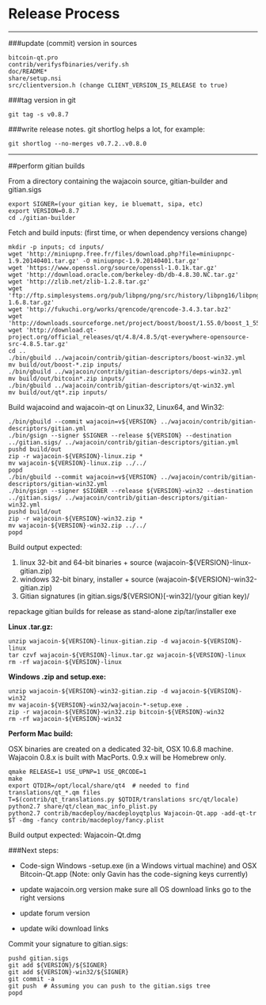 Release Process
====================

* * *

###update (commit) version in sources


	bitcoin-qt.pro
	contrib/verifysfbinaries/verify.sh
	doc/README*
	share/setup.nsi
	src/clientversion.h (change CLIENT_VERSION_IS_RELEASE to true)

###tag version in git

	git tag -s v0.8.7

###write release notes. git shortlog helps a lot, for example:

	git shortlog --no-merges v0.7.2..v0.8.0

* * *

##perform gitian builds

 From a directory containing the wajacoin source, gitian-builder and gitian.sigs
  
	export SIGNER=(your gitian key, ie bluematt, sipa, etc)
	export VERSION=0.8.7
	cd ./gitian-builder

 Fetch and build inputs: (first time, or when dependency versions change)

	mkdir -p inputs; cd inputs/
	wget 'http://miniupnp.free.fr/files/download.php?file=miniupnpc-1.9.20140401.tar.gz' -O miniupnpc-1.9.20140401.tar.gz'
	wget 'https://www.openssl.org/source/openssl-1.0.1k.tar.gz'
	wget 'http://download.oracle.com/berkeley-db/db-4.8.30.NC.tar.gz'
	wget 'http://zlib.net/zlib-1.2.8.tar.gz'
	wget 'ftp://ftp.simplesystems.org/pub/libpng/png/src/history/libpng16/libpng-1.6.8.tar.gz'
	wget 'http://fukuchi.org/works/qrencode/qrencode-3.4.3.tar.bz2'
	wget 'http://downloads.sourceforge.net/project/boost/boost/1.55.0/boost_1_55_0.tar.bz2'
	wget 'http://download.qt-project.org/official_releases/qt/4.8/4.8.5/qt-everywhere-opensource-src-4.8.5.tar.gz'
	cd ..
	./bin/gbuild ../wajacoin/contrib/gitian-descriptors/boost-win32.yml
	mv build/out/boost-*.zip inputs/
	./bin/gbuild ../wajacoin/contrib/gitian-descriptors/deps-win32.yml
	mv build/out/bitcoin*.zip inputs/
	./bin/gbuild ../wajacoin/contrib/gitian-descriptors/qt-win32.yml
	mv build/out/qt*.zip inputs/

 Build wajacoind and wajacoin-qt on Linux32, Linux64, and Win32:
  
	./bin/gbuild --commit wajacoin=v${VERSION} ../wajacoin/contrib/gitian-descriptors/gitian.yml
	./bin/gsign --signer $SIGNER --release ${VERSION} --destination ../gitian.sigs/ ../wajacoin/contrib/gitian-descriptors/gitian.yml
	pushd build/out
	zip -r wajacoin-${VERSION}-linux.zip *
	mv wajacoin-${VERSION}-linux.zip ../../
	popd
	./bin/gbuild --commit wajacoin=v${VERSION} ../wajacoin/contrib/gitian-descriptors/gitian-win32.yml
	./bin/gsign --signer $SIGNER --release ${VERSION}-win32 --destination ../gitian.sigs/ ../wajacoin/contrib/gitian-descriptors/gitian-win32.yml
	pushd build/out
	zip -r wajacoin-${VERSION}-win32.zip *
	mv wajacoin-${VERSION}-win32.zip ../../
	popd

  Build output expected:

  1. linux 32-bit and 64-bit binaries + source (wajacoin-${VERSION}-linux-gitian.zip)
  2. windows 32-bit binary, installer + source (wajacoin-${VERSION}-win32-gitian.zip)
  3. Gitian signatures (in gitian.sigs/${VERSION}[-win32]/(your gitian key)/

repackage gitian builds for release as stand-alone zip/tar/installer exe

**Linux .tar.gz:**

	unzip wajacoin-${VERSION}-linux-gitian.zip -d wajacoin-${VERSION}-linux
	tar czvf wajacoin-${VERSION}-linux.tar.gz wajacoin-${VERSION}-linux
	rm -rf wajacoin-${VERSION}-linux

**Windows .zip and setup.exe:**

	unzip wajacoin-${VERSION}-win32-gitian.zip -d wajacoin-${VERSION}-win32
	mv wajacoin-${VERSION}-win32/wajacoin-*-setup.exe .
	zip -r wajacoin-${VERSION}-win32.zip bitcoin-${VERSION}-win32
	rm -rf wajacoin-${VERSION}-win32

**Perform Mac build:**

  OSX binaries are created on a dedicated 32-bit, OSX 10.6.8 machine.
  Wajacoin 0.8.x is built with MacPorts.  0.9.x will be Homebrew only.

	qmake RELEASE=1 USE_UPNP=1 USE_QRCODE=1
	make
	export QTDIR=/opt/local/share/qt4  # needed to find translations/qt_*.qm files
	T=$(contrib/qt_translations.py $QTDIR/translations src/qt/locale)
	python2.7 share/qt/clean_mac_info_plist.py
	python2.7 contrib/macdeploy/macdeployqtplus Wajacoin-Qt.app -add-qt-tr $T -dmg -fancy contrib/macdeploy/fancy.plist

 Build output expected: Wajacoin-Qt.dmg

###Next steps:

* Code-sign Windows -setup.exe (in a Windows virtual machine) and
  OSX Bitcoin-Qt.app (Note: only Gavin has the code-signing keys currently)

* update wajacoin.org version
  make sure all OS download links go to the right versions

* update forum version

* update wiki download links

Commit your signature to gitian.sigs:

	pushd gitian.sigs
	git add ${VERSION}/${SIGNER}
	git add ${VERSION}-win32/${SIGNER}
	git commit -a
	git push  # Assuming you can push to the gitian.sigs tree
	popd

